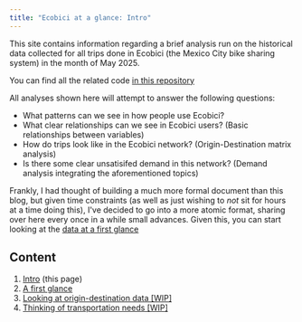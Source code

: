 ```yaml
---
title: "Ecobici at a glance: Intro"
---
```


This site contains information regarding a brief analysis run on the historical data collected for all trips done in Ecobici (the Mexico City bike sharing system) in the month of May 2025.  

You can find all the related code [in this repository](https://github.com/JLAC11/Ecobici/tree/master)

All analyses shown here will attempt to answer the following questions:

- What patterns can we see in how people use Ecobici?
- What clear relationships can we see in Ecobici users? (Basic relationships between variables)
- How do trips look like in the Ecobici network? (Origin-Destination matrix analysis)
- Is there some clear unsatisifed demand in this network? (Demand analysis integrating the aforementioned topics)

Frankly, I had thought of building a much more formal document than this blog, but given time constraints (as well as just wishing to *not* sit for hours at a time doing this), I've decided to go into a more atomic format, sharing over here every once in a while small advances.
Given this, you can start looking at the [data at a first glance](a-first-glance.md)

## Content

1. [Intro](#content) (this page)
2. [A first glance](a-first-glance.md)
3. [Looking at origin-destination data \[WIP\]](looking-at-origin-destination-data.md)
4. [Thinking of transportation needs \[WIP\]](thinking-of-transportation-needs.md)
